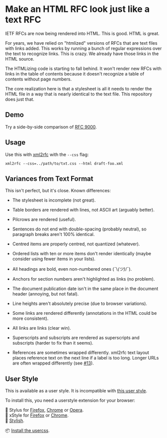 # Make an HTML RFC look just like a text RFC

IETF RFCs are now being rendered into HTML.  This is good.  HTML is great.

For years, we have relied on "htmlized" versions of RFCs that are text files
with links added.  This works by running a bunch of regular expressions over the
text to recognize links.  This is crazy.  We already have those links in the
HTML source.

The HTMLizing code is starting to fall behind.  It won't render new RFCs with
links in the table of contents because it doesn't recognize a table of contents
without page numbers.

The core realization here is that a stylesheet is all it needs to render the
HTML file in a way that is nearly identical to the text file.  This repository
does just that.

## Demo

Try a side-by-side comparison of [RFC
9000](https://martinthomson.github.io/rfc-txt-html/diff.html).

## Usage

Use this with [xml2rfc](https://pypi.org/project/xml2rfc/) with the `--css`
flag:

```
xml2rfc --css=../path/to/txt.css --html draft-foo.xml
```

## Variances from Text Format

This isn't perfect, but it's close.  Known differences:

* The stylesheet is incomplete (not great).

* Table borders are rendered with lines, not ASCII art (arguably better).

* Pilcrows are rendered (useful).

* Sentences do not end with double-spacing (probably neutral), so paragraph
  breaks aren't 100% identical.

* Centred items are properly centred, not quantized (whatever).

* Ordered lists with ten or more items don't render identically (maybe consider
  using fewer items in your lists).

* All headings are bold, even non-numbered ones (¯\\_(ツ)_/¯).

* Anchors for section numbers aren't highlighted as links (no problem).

* The document publication date isn't in the same place in the document header
  (annoying, but not fatal).

* Line heights aren't absolutely precise (due to browser variations).

* Some links are rendered differently (annotations in the HTML could be more
  consistent).

* All links are links (clear win).

* Superscripts and subscripts are rendered as superscripts and subscripts
  (harder to fix than it seems).

* References are sometimes wrapped differently.  xml2rfc text layout places
  reference text on the next line if a label is too long.  Longer URLs are
  often wrapped differently (see
  [#13](https://github.com/martinthomson/rfc-txt-html/issues/13)).

## User Style

This is available as a user style.  It is incompatible with [this user
style](https://github.com/martinthomson/rfc-css).

To install this, you need a userstyle extension for your browser:

🎨 Stylus for [Firefox](https://addons.mozilla.org/en-US/firefox/addon/styl-us/), [Chrome](https://chrome.google.com/webstore/detail/stylus/clngdbkpkpeebahjckkjfobafhncgmne) or [Opera](https://addons.opera.com/en-gb/extensions/details/stylus/).<br>
🎨 xStyle for [Firefox](https://addons.mozilla.org/firefox/addon/xstyle/) or [Chrome](https://chrome.google.com/webstore/detail/xstyle/hncgkmhphmncjohllpoleelnibpmccpj).<br>
🎨 [Stylish](https://userstyles.org).

📦 [Install the usercss](https://martinthomson.github.io/rfc-txt-html/txt.user.css).
